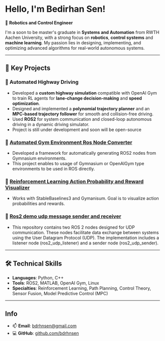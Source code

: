 # Hello, I'm Bedirhan Sen!  

🔧 **Robotics and Control Engineer**

I'm a soon to be master's graduate in **Systems and Automation** from RWTH Aachen University, with a strong focus on **robotics**, **control systems** and **machine learning**. My passion lies in designing, implementing, and optimizing advanced algorithms for real-world autonomous systems.  

---

## 🚀 Key Projects

### 🔹 Automated Highway Driving  
- Developed a **custom highway simulation** compatible with OpenAI Gym to train RL agents for **lane-change decision-making** and **speed optimization**.  
- Designed and implemented a **polynomial trajectory planner** and an **MPC-based trajectory follower** for smooth and collision-free driving.  
- Used **ROS2** for system communication and closed-loop autonomous driving in a dynamic driving simulator.
- Project is still under development and soon will be open-source 

### 🔹 [Automated Gym Environment Ros Node Converter](https://github.com/bdrhnsen/Auto-Ros-Node-From-Gym)
- Developed a framework for automatically generating ROS2 nodes from Gymnasium environments.
- This project enables to usage of Gymnasium or OpenAIGym type environments to be used in ROS directly.

### 🔹 [Reinforcement Learning Action Probability and Reward Visualizer](https://github.com/bdrhnsen/rl_visualizer)
- Works with StableBaselines3 and Gymanisum. Goal is to visualize action probabilities and rewards.

### 🔹 [Ros2 demo udp message sender and receiver](https://github.com/bdrhnsen/Ros2Udp)
- This repository contains two ROS 2 nodes designed for UDP communication. These nodes facilitate data exchange between systems using the User Datagram Protocol (UDP). The implementation includes a listener node (ros2_udp_listener) and a sender node (ros2_udp_sender).


---


## 🛠️ Technical Skills  

- **Languages**: Python, C++  
- **Tools**: ROS2, MATLAB, OpenAI Gym, Linux  
- **Specialties**: Reinforcement Learning, Path Planning, Control Theory, Sensor Fusion, Model Predictive Control (MPC)  

---

## Info  

- 📫 **Email**: bdrhnsen@gmail.com  
- 💻 **GitHub**: [github.com/bdrhnsen](https://github.com/bdrhnsen)  


